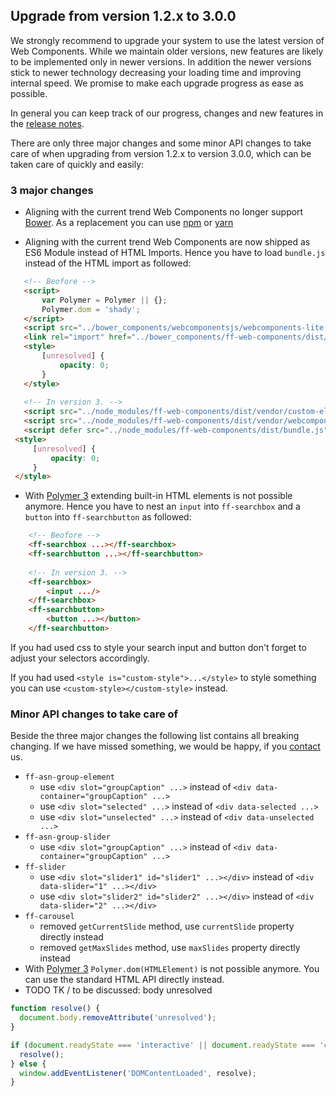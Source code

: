 ## Upgrade from version 1.2.x to 3.0.0
We strongly recommend to upgrade your system to use the latest version of Web Components. While we maintain older versions, new features are likely
to be implemented only in newer versions. In addition the newer versions stick to newer technology decreasing your
loading time and improving internal speed. We promise to make each upgrade progress as ease as possible.

In general you can keep track of our progress, changes and new features in the [release notes](https://github.com/FACT-Finder-Web-Components/ff-web-components/blob/master/CHANGELOG).

There are only three major changes and some minor API changes to take care of when upgrading from version 1.2.x to version 3.0.0,
which can be taken care of quickly and easily:

### 3 major changes
- Aligning with the current trend Web Components no longer support [Bower](https://bower.io/). As a replacement you can use
[npm](https://www.npmjs.com/) or [yarn](https://yarnpkg.com/lang/en/)

- Aligning with the current trend Web Components are now shipped as ES6 Module instead of HTML Imports.
Hence you have to load `bundle.js` instead of the HTML import as followed:
   
```html
   <!-- Beofore -->
   <script>
       var Polymer = Polymer || {};
       Polymer.dom = 'shady';
   </script>
   <script src="../bower_components/webcomponentsjs/webcomponents-lite.min.js"></script>
   <link rel="import" href="../bower_components/ff-web-components/dist/elements.build_with_dependencies.html">
   <style>
       [unresolved] {
           opacity: 0;
       }        
   </style>
     
   <!-- In version 3. -->
   <script src="../node_modules/ff-web-components/dist/vendor/custom-elements-es5-adapter.js"></script>
   <script src="../node_modules/ff-web-components/dist/vendor/webcomponents-loader.js"></script>
   <script defer src="../node_modules/ff-web-components/dist/bundle.js"></script>
 <style>
     [unresolved] {
         opacity: 0;
     }        
 </style>
```

- With [Polymer 3](https://www.polymer-project.org/3.0/docs/devguide/feature-overview) extending built-in HTML elements
is not possible anymore. Hence you have to nest an `input` into `ff-searchbox` and a `button` into `ff-searchbutton`
as followed:

```html
    <!-- Beofore -->
    <ff-searchbox ...></ff-searchbox>
    <ff-searchbutton ...></ff-searchbutton>
           
    <!-- In version 3. -->
    <ff-searchbox>
        <input .../>
    </ff-searchbox>
    <ff-searchbutton>
        <button ...></button>
    </ff-searchbutton>
```

If you had used css to style your search input and button don't forget to adjust your selectors accordingly.

If you had used `<style is="custom-style">...</style>` to style something you can use `<custom-style></custom-style>` instead.


### Minor API changes to take care of
Beside the three major changes the following list contains all breaking changing.
If we have missed something, we would be happy, if you [contact](contacts) us.

- `ff-asn-group-element`
    - use `<div slot="groupCaption" ...>` instead of `<div data-container="groupCaption" ...>`
    - use `<div slot="selected" ...>` instead of `<div data-selected ...>`
    - use `<div slot="unselected" ...>` instead of `<div data-unselected ...>`
- `ff-asn-group-slider`
    - use `<div slot="groupCaption" ...>` instead of `<div data-container="groupCaption" ...>`
- `ff-slider`
    - use `<div slot="slider1" id="slider1" ...></div>` instead of `<div data-slider="1" ...></div>`
    - use `<div slot="slider2" id="slider2" ...></div>` instead of `<div data-slider="2" ...></div>`
- `ff-carousel`
    - removed `getCurrentSlide` method, use `currentSlide` property directly instead
    - removed `getMaxSlides` method, use `maxSlides` property directly instead
- With [Polymer 3](https://www.polymer-project.org/3.0/docs/devguide/feature-overview) `Polymer.dom(HTMLElement)`
is not possible anymore. You can use the standard HTML API directly instead.
- TODO TK / to be discussed: body unresolved
```js
function resolve() {
  document.body.removeAttribute('unresolved');
}

if (document.readyState === 'interactive' || document.readyState === 'complete') {
  resolve();
} else {
  window.addEventListener('DOMContentLoaded', resolve);
}
```
